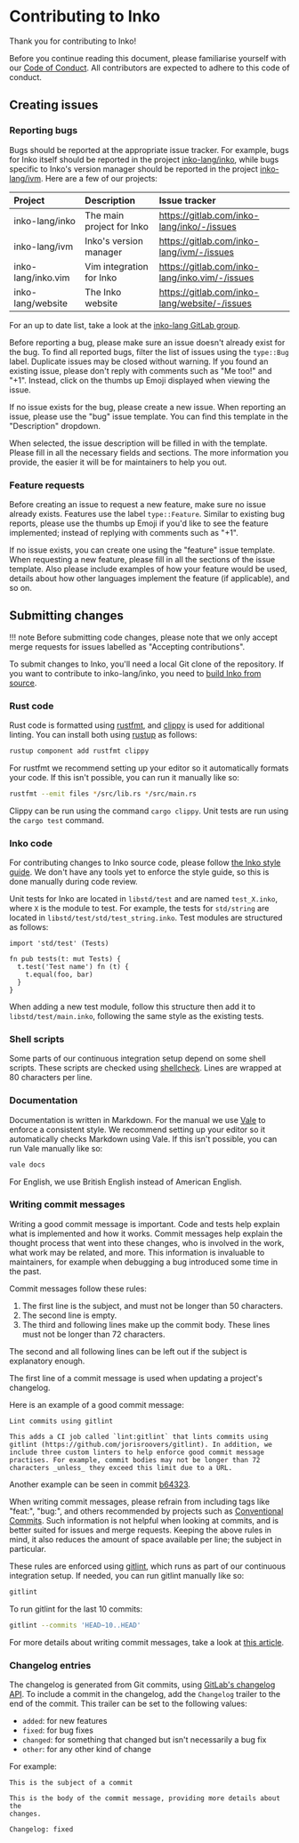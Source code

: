 # Contributing to Inko

Thank you for contributing to Inko!

Before you continue reading this document, please familiarise yourself with our
[Code of Conduct](https://inko-lang.org/code-of-conduct/). All contributors are
expected to adhere to this code of conduct.

## Creating issues

### Reporting bugs

Bugs should be reported at the appropriate issue tracker. For example, bugs for
Inko itself should be reported in the project
[inko-lang/inko](https://gitlab.com/inko-lang/inko/-/issues), while bugs
specific to Inko's version manager should be reported in the project
[inko-lang/ivm](https://gitlab.com/inko-lang/ivm/-/issues). Here are a few of
our projects:

| Project            | Description               | Issue tracker
|:-------------------|:--------------------------|:----------------------------
| inko-lang/inko     | The main project for Inko | <https://gitlab.com/inko-lang/inko/-/issues>
| inko-lang/ivm      | Inko's version manager    | <https://gitlab.com/inko-lang/ivm/-/issues>
| inko-lang/inko.vim | Vim integration for Inko  | <https://gitlab.com/inko-lang/inko.vim/-/issues>
| inko-lang/website  | The Inko website          | <https://gitlab.com/inko-lang/website/-/issues>

For an up to date list, take a look at the [inko-lang GitLab
group](https://gitlab.com/inko-lang).

Before reporting a bug, please make sure an issue doesn't already exist for the
bug. To find all reported bugs, filter the list of issues using the `type::Bug`
label. Duplicate issues may be closed without warning. If you found an existing
issue, please don't reply with comments such as "Me too!" and "+1". Instead,
click on the thumbs up Emoji displayed when viewing the issue.

If no issue exists for the bug, please create a new issue. When reporting an
issue, please use the "bug" issue template. You can find this template in the
"Description" dropdown.

When selected, the issue description will be filled in with the template. Please
fill in all the necessary fields and sections. The more information you provide,
the easier it will be for maintainers to help you out.

### Feature requests

Before creating an issue to request a new feature, make sure no issue already
exists. Features use the label `type::Feature`. Similar to existing bug reports,
please use the thumbs up Emoji if you'd like to see the feature implemented;
instead of replying with comments such as "+1".

If no issue exists, you can create one using the "feature" issue template. When
requesting a new feature, please fill in all the sections of the issue template.
Also please include examples of how your feature would be used, details about
how other languages implement the feature (if applicable), and so on.

## Submitting changes

!!! note
    Before submitting code changes, please note that we only accept merge
    requests for issues labelled as "Accepting contributions".

To submit changes to Inko, you'll need a local Git clone of the repository. If
you want to contribute to inko-lang/inko, you need to [build Inko from
source](../getting-started/installation.md#building-from-source).

### Rust code

Rust code is formatted using [rustfmt](https://github.com/rust-lang/rustfmt),
and [clippy](https://github.com/rust-lang/rust-clippy) is used for additional
linting. You can install both using [rustup](https://rustup.rs/) as follows:


```bash
rustup component add rustfmt clippy
```

For rustfmt we recommend setting up your editor so it automatically formats your
code. If this isn't possible, you can run it manually like so:

```bash
rustfmt --emit files */src/lib.rs */src/main.rs
```

Clippy can be run using the command `cargo clippy`. Unit tests are run using the
`cargo test` command.

### Inko code

For contributing changes to Inko source code, please follow [the Inko style
guide](style-guide.md). We don't have any tools yet to enforce the style guide,
so this is done manually during code review.

Unit tests for Inko are located in `libstd/test` and are named `test_X.inko`,
where `X` is the module to test. For example, the tests for `std/string` are
located in `libstd/test/std/test_string.inko`. Test modules are structured as
follows:

```inko
import 'std/test' (Tests)

fn pub tests(t: mut Tests) {
  t.test('Test name') fn (t) {
    t.equal(foo, bar)
  }
}
```

When adding a new test module, follow this structure then add it to
`libstd/test/main.inko`, following the same style as the existing tests.

### Shell scripts

Some parts of our continuous integration setup depend on some shell scripts.
These scripts are checked using [shellcheck](https://www.shellcheck.net/). Lines
are wrapped at 80 characters per line.

### Documentation

Documentation is written in Markdown. For the manual we use
[Vale](https://docs.errata.ai/vale/about) to enforce a consistent style. We
recommend setting up your editor so it automatically checks Markdown using Vale.
If this isn't possible, you can run Vale manually like so:

```bash
vale docs
```

For English, we use British English instead of American English.

### Writing commit messages

Writing a good commit message is important. Code and tests help explain what is
implemented and how it works. Commit messages help explain the thought process
that went into these changes, who is involved in the work, what work may be
related, and more. This information is invaluable to maintainers, for example
when debugging a bug introduced some time in the past.

Commit messages follow these rules:

1. The first line is the subject, and must not be longer than 50 characters.
1. The second line is empty.
3. The third and following lines make up the commit body. These lines must not
   be longer than 72 characters.

The second and all following lines can be left out if the subject is explanatory
enough.

The first line of a commit message is used when updating a project's changelog.

Here is an example of a good commit message:

```
Lint commits using gitlint

This adds a CI job called `lint:gitlint` that lints commits using
gitlint (https://github.com/jorisroovers/gitlint). In addition, we
include three custom linters to help enforce good commit message
practises. For example, commit bodies may not be longer than 72
characters _unless_ they exceed this limit due to a URL.
```

Another example can be seen in commit
[b64323](https://gitlab.com/inko-lang/inko/-/commit/b64323fe288e2c21aeff268ca27fa47b0ed8732d).

When writing commit messages, please refrain from including tags like "feat:",
"bug:", and others recommended by projects such as [Conventional
Commits](https://www.conventionalcommits.org/). Such information is not helpful
when looking at commits, and is better suited for issues and merge requests.
Keeping the above rules in mind, it also reduces the amount of space available
per line; the subject in particular.

These rules are enforced using
[gitlint](https://github.com/jorisroovers/gitlint), which runs as part of our
continuous integration setup. If needed, you can run gitlint manually like so:

```bash
gitlint
```

To run gitlint for the last 10 commits:

```bash
gitlint --commits 'HEAD~10..HEAD'
```

For more details about writing commit messages, take a look at
[this article](https://chris.beams.io/posts/git-commit/).

### Changelog entries

The changelog is generated from Git commits, using [GitLab's changelog
API](https://docs.gitlab.com/ee/api/repositories.html#generate-changelog-data).
To include a commit in the changelog, add the `Changelog` trailer to the end of
the commit. This trailer can be set to the following values:

- `added`: for new features
- `fixed`: for bug fixes
- `changed`: for something that changed but isn't necessarily a bug fix
- `other`: for any other kind of change

For example:

```
This is the subject of a commit

This is the body of the commit message, providing more details about the
changes.

Changelog: fixed
```
